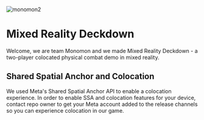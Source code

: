 ![monomon2](https://github.com/chengpatrick/Mixed-Reality-Deckdown/assets/57270044/62c7e353-d6bf-4de4-9f2b-6e7905f6cd89)

# Mixed Reality Deckdown

Welcome, we are team Monomon and we made Mixed Reality Deckdown - a two-player colocated physical combat demo in mixed reality. 

## Shared Spatial Anchor and Colocation

We used Meta's Shared Spatial Anchor API to enable a colocation experience. In order to enable SSA and colocation features for your device, contact repo owner to get your Meta account added to the release channels so you can experience colocation in our game.
